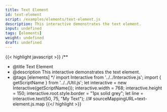 ```yaml
---
title: Text Element
id: text-element
script: /examples/elements/text-element.js
description: This interactive demonstrates the text element.
input: undefined
tags: [elements]
weight: undefined
draft: undefined
---
```


{{< highlight javascript >}}
/**
* @title Text Element
* @description This interactive demonstrates the text element.
* @tags [elements]
*/
import Interactive from '../../Interactive.js';
import { getScriptName } from '../../Util.js';
let interactive = new Interactive(getScriptName());
interactive.width = 768;
interactive.height = 150;
interactive.root.style.border = "1px solid grey";
let line = interactive.text(50, 75, "My Text");
//# sourceMappingURL=text-element.js.map
{{</ highlight >}}

